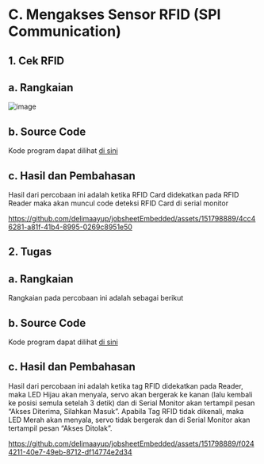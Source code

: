 # C. Mengakses Sensor RFID (SPI Communication)

## 1. Cek RFID

## a. Rangkaian 
<img alt="image" src="https://github.com/delimaayup/jobsheetEmbedded/assets/151798889/74a26b36-91ab-4a93-8a4d-af319da6e011">

## b. Source Code
Kode program dapat dilihat <a href="1.%20rangkaian/rfid_rangkaian/rfid_rangkaian.ino">di sini</a>

## c. Hasil dan Pembahasan
Hasil dari percobaan ini adalah ketika RFID Card didekatkan pada RFID Reader maka akan muncul code deteksi RFID Card di serial monitor

https://github.com/delimaayup/jobsheetEmbedded/assets/151798889/4cc46281-a81f-41b4-8995-0269c8951e50


## 2. Tugas

## a. Rangkaian
Rangkaian pada percobaan ini adalah sebagai berikut



## b. Source Code
Kode program dapat dilihat <a href="1.%20rangkaian/rfid_rangkaian/rfid_rangkaian.ino">di sini</a>

## c. Hasil dan Pembahasan
Hasil dari percobaan ini adalah ketika tag RFID didekatkan pada Reader, maka LED Hijau akan menyala, servo akan bergerak ke kanan (lalu kembali ke posisi semula setelah 3 detik) dan di Serial Monitor akan tertampil pesan “Akses Diterima, Silahkan Masuk”. Apabila Tag RFID tidak dikenali, maka LED Merah akan menyala, servo tidak bergerak dan di Serial Monitor akan tertampil pesan “Akses Ditolak”. 


https://github.com/delimaayup/jobsheetEmbedded/assets/151798889/f0244211-40e7-49eb-8712-df14774e2d34
